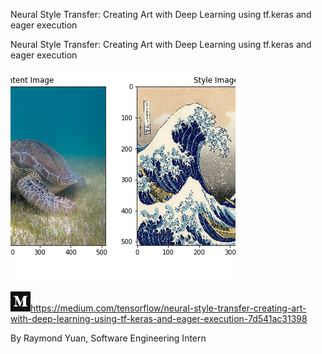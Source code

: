 Neural Style Transfer: Creating Art with Deep Learning using tf.keras and eager execution

Neural Style Transfer: Creating Art with Deep Learning using tf.keras and eager execution

![](../_resources/ea64c3cc987b4ef1beaba4c85df6e822.png)

![](../_resources/a59c6579e2ce83f917bf56063cfff56c.png)https://medium.com/tensorflow/neural-style-transfer-creating-art-with-deep-learning-using-tf-keras-and-eager-execution-7d541ac31398

By Raymond Yuan, Software Engineering Intern